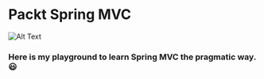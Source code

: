 # Packt Spring MVC

![Alt Text](https://www.packtpub.com/sites/default/files/4870OS_Spring%203.jpg)


### Here is my playground to learn Spring MVC the pragmatic way. :smiley: